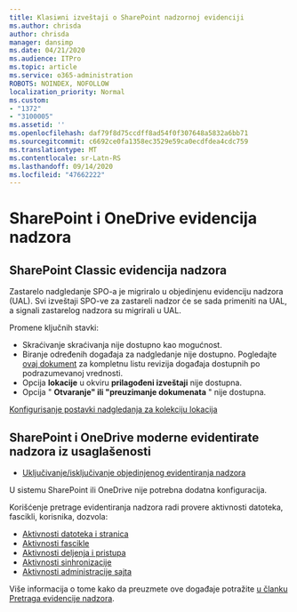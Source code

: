 ```yaml
---
title: Klasiиni izveštaji o SharePoint nadzornoj evidenciji
ms.author: chrisda
author: chrisda
manager: dansimp
ms.date: 04/21/2020
ms.audience: ITPro
ms.topic: article
ms.service: o365-administration
ROBOTS: NOINDEX, NOFOLLOW
localization_priority: Normal
ms.custom:
- "1372"
- "3100005"
ms.assetid: ''
ms.openlocfilehash: daf79f8d75ccdff8ad54f0f307648a5832a6bb71
ms.sourcegitcommit: c6692ce0fa1358ec3529e59ca0ecdfdea4cdc759
ms.translationtype: MT
ms.contentlocale: sr-Latn-RS
ms.lasthandoff: 09/14/2020
ms.locfileid: "47662222"
---
```

# <a name="sharepoint-and-onedrive-audit-logs"></a>SharePoint i OneDrive evidencija nadzora

## <a name="sharepoint-classic-audit-logs"></a>SharePoint Classic evidencija nadzora

Zastarelo nadgledanje SPO-a je migriralo u objedinjenu evidenciju nadzora (UAL). Svi izveštaji SPO-ve za zastareli nadzor će se sada primeniti na UAL, a signali zastarelog nadzora su migrirali u UAL.

Promene ključnih stavki:

* Skraćivanje skraćivanja nije dostupno kao mogućnost.
* Biranje određenih događaja za nadgledanje nije dostupno. Pogledajte [ovaj dokument](https://docs.microsoft.com/microsoft-365/compliance/search-the-audit-log-in-security-and-compliance) za kompletnu listu revizija događaja dostupnih po podrazumevanoj vrednosti.
* Opcija **lokacije** u okviru **prilagođeni izveštaji** nije dostupna.
* Opcija " **Otvaranje" ili "preuzimanje dokumenata** " nije dostupna.

[Konfigurisanje postavki nadgledanja za kolekciju lokacija](https://support.office.com/article/Configure-audit-settings-for-a-site-collection-A9920C97-38C0-44F2-8BCB-4CF1E2AE22D2)

## <a name="sharepoint-and-onedrive-modern-unified-audit-logs-from-compliance"></a>SharePoint i OneDrive moderne evidentirate nadzora iz usaglašenosti

* [Uključivanje/isključivanje objedinjenog evidentiranja nadzora](https://docs.microsoft.com/microsoft-365/compliance/turn-audit-log-search-on-or-off) 

U sistemu SharePoint ili OneDrive nije potrebna dodatna konfiguracija.

Korišćenje pretrage evidentiranja nadzora radi provere aktivnosti datoteka, fascikli, korisnika, dozvola:

* [Aktivnosti datoteka i stranica](https://docs.microsoft.com/microsoft-365/compliance/search-the-audit-log-in-security-and-compliance)
* [Aktivnosti fascikle](https://docs.microsoft.com/microsoft-365/compliance/search-the-audit-log-in-security-and-compliance#folder-activities)
* [Aktivnosti deljenja i pristupa](https://docs.microsoft.com/microsoft-365/compliance/search-the-audit-log-in-security-and-compliance#sharing-and-access-request-activities)
* [Aktivnosti sinhronizacije](https://docs.microsoft.com/microsoft-365/compliance/search-the-audit-log-in-security-and-compliance#synchronization-activities)
* [Aktivnosti administracije sajta](https://docs.microsoft.com/microsoft-365/compliance/search-the-audit-log-in-security-and-compliance#site-administration-activities)

Više informacija o tome kako da preuzmete ove događaje potražite [u članku Pretraga evidencije nadzora](https://docs.microsoft.com/microsoft-365/compliance/search-the-audit-log-in-security-and-compliance#search-the-audit-log).
